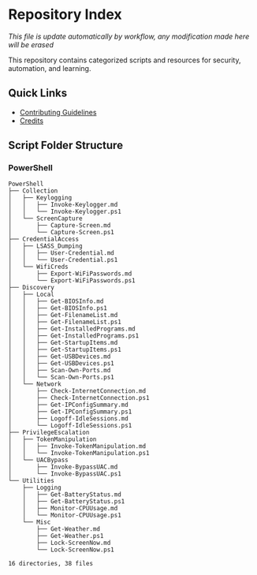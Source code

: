 # Repository Index
_This file is update automatically by workflow, any modification made here will be erased_

This repository contains categorized scripts and resources for security, automation, and learning.

## Quick Links

- [Contributing Guidelines](CONTRIBUTING.md)
- [Credits](CREDITS.md)

## Script Folder Structure

### PowerShell

```plaintext
PowerShell
├── Collection
│   ├── Keylogging
│   │   ├── Invoke-Keylogger.md
│   │   └── Invoke-Keylogger.ps1
│   └── ScreenCapture
│       ├── Capture-Screen.md
│       └── Capture-Screen.ps1
├── CredentialAccess
│   ├── LSASS_Dumping
│   │   ├── User-Credential.md
│   │   └── User-Credential.ps1
│   └── WifiCreds
│       ├── Export-WiFiPasswords.md
│       └── Export-WiFiPasswords.ps1
├── Discovery
│   ├── Local
│   │   ├── Get-BIOSInfo.md
│   │   ├── Get-BIOSInfo.ps1
│   │   ├── Get-FilenameList.md
│   │   ├── Get-FilenameList.ps1
│   │   ├── Get-InstalledPrograms.md
│   │   ├── Get-InstalledPrograms.ps1
│   │   ├── Get-StartupItems.md
│   │   ├── Get-StartupItems.ps1
│   │   ├── Get-USBDevices.md
│   │   ├── Get-USBDevices.ps1
│   │   ├── Scan-Own-Ports.md
│   │   └── Scan-Own-Ports.ps1
│   └── Network
│       ├── Check-InternetConnection.md
│       ├── Check-InternetConnection.ps1
│       ├── Get-IPConfigSummary.md
│       ├── Get-IPConfigSummary.ps1
│       ├── Logoff-IdleSessions.md
│       └── Logoff-IdleSessions.ps1
├── PrivilegeEscalation
│   ├── TokenManipulation
│   │   ├── Invoke-TokenManipulation.md
│   │   └── Invoke-TokenManipulation.ps1
│   └── UACBypass
│       ├── Invoke-BypassUAC.md
│       └── Invoke-BypassUAC.ps1
└── Utilities
    ├── Logging
    │   ├── Get-BatteryStatus.md
    │   ├── Get-BatteryStatus.ps1
    │   ├── Monitor-CPUUsage.md
    │   └── Monitor-CPUUsage.ps1
    └── Misc
        ├── Get-Weather.md
        ├── Get-Weather.ps1
        ├── Lock-ScreenNow.md
        └── Lock-ScreenNow.ps1

16 directories, 38 files
```

